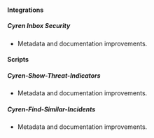 
#### Integrations

##### Cyren Inbox Security

- Metadata and documentation improvements.

#### Scripts

##### Cyren-Show-Threat-Indicators

- Metadata and documentation improvements.
##### Cyren-Find-Similar-Incidents

- Metadata and documentation improvements.
